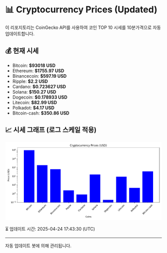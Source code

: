 
# 📊 Cryptocurrency Prices (Updated)

이 리포지토리는 CoinGecko API를 사용하여 코인 TOP 10 시세를 10분가격으로 자동 업데이트합니다.

## 💰 현재 시세
- Bitcoin: **$93018 USD**
- Ethereum: **$1755.97 USD**
- Binancecoin: **$597.19 USD**
- Ripple: **$2.2 USD**
- Cardano: **$0.723627 USD**
- Solana: **$150.27 USD**
- Dogecoin: **$0.178933 USD**
- Litecoin: **$82.99 USD**
- Polkadot: **$4.17 USD**
- Bitcoin-cash: **$350.86 USD**

## 📈 시세 그래프 (로그 스케일 적용)
![Crypto Prices](crypto_prices.png)

⏳ 업데이트 시간: 2025-04-24 17:43:30 (UTC)

---
자동 업데이트 봇에 의해 관리됩니다.
